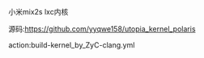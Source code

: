 小米mix2s lxc内核

源码:https://github.com/yyqwe158/utopia_kernel_polaris

action:build-kernel_by_ZyC-clang.yml
